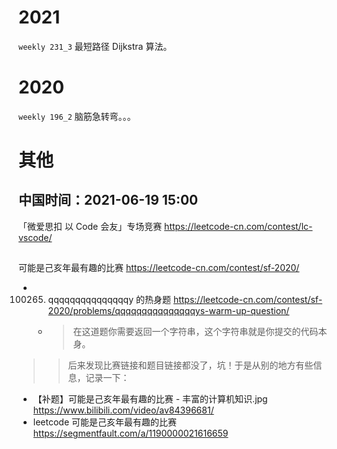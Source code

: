 
# 2021

`weekly 231_3` 最短路径 Dijkstra 算法。

# 2020

`weekly 196_2` 脑筋急转弯。。。

# 其他

## 中国时间：2021-06-19 15:00

「微爱思扣 以 Code 会友」专场竞赛 https://leetcode-cn.com/contest/lc-vscode/

##

可能是己亥年最有趣的比赛 https://leetcode-cn.com/contest/sf-2020/
- 100265. qqqqqqqqqqqqqqqy 的热身题 https://leetcode-cn.com/contest/sf-2020/problems/qqqqqqqqqqqqqqqys-warm-up-question/
  * > 在这道题你需要返回一个字符串，这个字符串就是你提交的代码本身。

>> 后来发现比赛链接和题目链接都没了，坑！于是从别的地方有些信息，记录一下：

- 【补题】可能是己亥年最有趣的比赛 - 丰富的计算机知识.jpg https://www.bilibili.com/video/av84396681/
- leetcode 可能是己亥年最有趣的比赛 https://segmentfault.com/a/1190000021616659
